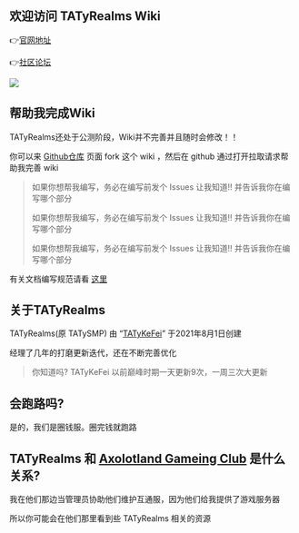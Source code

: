 ## 欢迎访问 TATyRealms Wiki

👉[官网地址](https://www.tatysmp.love)

👉[社区论坛](https://bbs.tatysmp.love)

![](https://api.loohpjames.com/serverbanner.png?ip=play.tatysmp.love&name=TATyRealms&offlinemessage=%E6%9C%8D%E5%8A%A1%E5%99%A8%E7%BB%B4%E6%8A%A4%E4%B8%AD&timezone=Asia/Shanghai)

## 帮助我完成Wiki

TATyRealms还处于公测阶段，Wiki并不完善并且随时会修改！！

你可以来 [Github仓库](https://github.com/TATyKeFei/TATyRealms-Wiki) 页面 fork 这个 wiki ，然后在 github 通过打开拉取请求帮助我完善 wiki

> 如果你想帮我编写，务必在编写前发个 Issues 让我知道!! 并告诉我你在编写哪个部分
>
> 如果你想帮我编写，务必在编写前发个 Issues 让我知道!! 并告诉我你在编写哪个部分
>
> 如果你想帮我编写，务必在编写前发个 Issues 让我知道!! 并告诉我你在编写哪个部分

有关文档编写规范请看 [这里](https://yizhan.wiki/NitWikit/contribution/writing)

## 关于TATyRealms

TATyRealms(原 TATySMP) 由 “[TATyKeFei](https://bbs.tatysmp.love/index.php?members/tatykefei.1/)” 于2021年8月1日创建

经理了几年的打磨更新迭代，还在不断完善优化

> 你知道吗? TATyKeFei 以前巅峰时期一天更新9次，一周三次大更新

## 会跑路吗?

是的，我们是圈钱服。圈完钱就跑路

## TATyRealms 和 [Axolotland Gameing Club](https://www.mcax.cn/) 是什么关系?

我在他们那边当管理员协助他们维护互通服，因为他们给我提供了游戏服务器

所以你可能会在他们那里看到些 TATyRealms 相关的资源